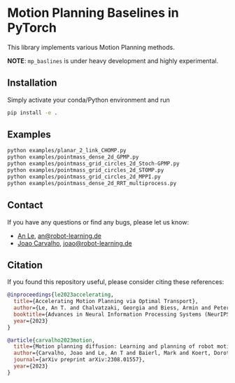 # Motion Planning Baselines in PyTorch

This library implements various Motion Planning methods.

**NOTE**: `mp_baslines` is under heavy development and highly experimental.

## Installation

Simply activate your conda/Python environment and run

```bash
pip install -e .
```

## Examples

```bash
python examples/planar_2_link_CHOMP.py
python examples/pointmass_dense_2d_GPMP.py
python examples/pointmass_grid_circles_2d_Stoch-GPMP.py
python examples/pointmass_grid_circles_2d_STOMP.py
python examples/pointmass_grid_circles_2d_MPPI.py
python examples/pointmass_dense_2d_RRT_multiprocess.py
```

## Contact

If you have any questions or find any bugs, please let us know:

- [An Le](https://www.ias.informatik.tu-darmstadt.de/Team/AnThaiLe), [an@robot-learning.de](an@robot-learning.de)
- [Joao Carvalho](https://www.ias.informatik.tu-darmstadt.de/Team/JoaoCarvalho), [joao@robot-learning.de](joao@robot-learning.de)

## Citation

If you found this repository useful, please consider citing these references:

```bibtex
@inproceedings{le2023accelerating,
  title={Accelerating Motion Planning via Optimal Transport},
  author={Le, An T. and Chalvatzaki, Georgia and Biess, Armin and Peters, Jan},
  booktitle={Advances in Neural Information Processing Systems (NeurIPS)},
  year={2023}
}

@article{carvalho2023motion,
  title={Motion planning diffusion: Learning and planning of robot motions with diffusion models},
  author={Carvalho, Joao and Le, An T and Baierl, Mark and Koert, Dorothea and Peters, Jan},
  journal={arXiv preprint arXiv:2308.01557},
  year={2023}
}
```
